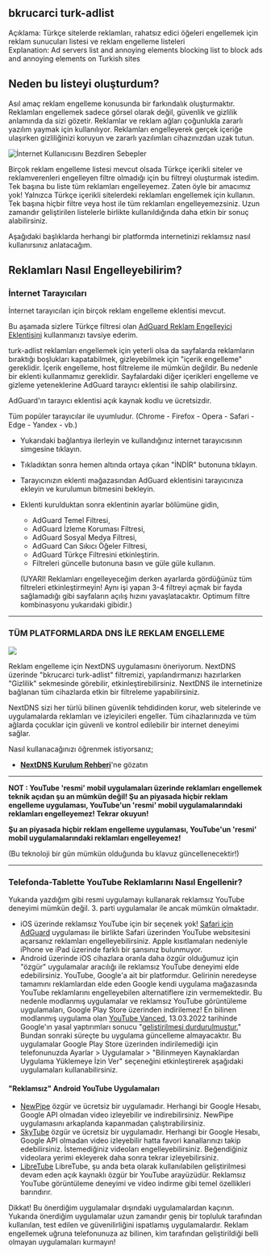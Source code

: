 ## bkrucarci turk-adlist
Açıklama:       Türkçe sitelerde reklamları, rahatsız edici öğeleri engellemek için reklam sunucuları listesi ve reklam engelleme listeleri  
Explanation:    Ad servers list and annoying elements blocking list to block ads and annoying elements on Turkish sites

## Neden bu listeyi oluşturdum?

Asıl amaç reklam engelleme konusunda bir farkındalık oluşturmaktır. Reklamları engellemek sadece görsel olarak değil, güvenlik ve gizlilik anlamında da sizi gözetir.
Reklamlar ve reklam ağları çoğunlukla zararlı yazılım yaymak için kullanılıyor. Reklamları engelleyerek gerçek içeriğe ulaşırken gizliliğinizi koruyun ve zararlı yazılımları cihazınızdan uzak tutun.

![İnternet Kullanıcısını Bezdiren Sebepler](https://user-images.githubusercontent.com/15933805/146762673-930e2959-ece2-4788-9c89-a3b29dd5fbf5.jpg)

Birçok reklam engelleme listesi mevcut olsada Türkçe içerikli siteler ve reklamverenleri engelleyen filtre olmadığı için bu filtreyi oluşturmak istedim. Tek başına bu liste tüm reklamları engelleyemez. Zaten öyle bir amacımız yok! Yalnızca Türkçe içerikli sitelerdeki reklamları engellemek için kullanın. Tek başına hiçbir filtre veya host ile tüm reklamları engelleyemezsiniz. Uzun zamandır geliştirilen listelerle birlikte kullanıldığında daha etkin bir sonuç alabilirsiniz.

Aşağıdaki başlıklarda herhangi bir platformda internetinizi reklamsız nasıl kullanırsınız anlatacağım.

## Reklamları Nasıl Engelleyebilirim?

### İnternet Tarayıcıları

İnternet tarayıcıları için birçok reklam engelleme eklentisi mevcut.

Bu aşamada sizlere Türkçe filtresi olan [AdGuard Reklam Engelleyici Eklentisini](https://adguard.com/tr/adguard-browser-extension/overview.html) kullanmanızı tavsiye ederim.

turk-adlist reklamları engellemek için yeterli olsa da sayfalarda reklamların bıraktığı boşlukları kapatabilmek, gizleyebilmek için "içerik engelleme" gereklidir. İçerik engelleme, host filtreleme ile mümkün değildir. Bu nedenle bir eklenti kullanmamız gereklidir. Sayfalardaki diğer içerikleri engelleme ve gizleme yeteneklerine AdGuard tarayıcı eklentisi ile sahip olabilirsinz.

AdGuard'ın tarayıcı eklentisi açık kaynak kodlu ve ücretsizdir.

Tüm popüler tarayıcılar ile uyumludur. (Chrome - Firefox - Opera - Safari - Edge - Yandex - vb.)

- Yukarıdaki bağlantıya ilerleyin ve kullandığınız internet tarayıcısının simgesine tıklayın.
- Tıkladıktan sonra hemen altında ortaya çıkan "İNDİR" butonuna tıklayın.
- Tarayıcınızın eklenti mağazasından AdGuard eklentisini tarayıcınıza ekleyin ve kurulumun bitmesini bekleyin.
- Eklenti kurulduktan sonra eklentinin ayarlar bölümüne gidin,
  + AdGuard Temel Filtresi,
  + AdGuard İzleme Koruması Filtresi,
  + AdGuard Sosyal Medya Filtresi,
  + AdGuard Can Sıkıcı Öğeler Filtresi,
  + AdGuard Türkçe Filtresini etkinleştirin.
  + Filtreleri güncelle butonuna basın ve güle güle kullanın.
   
  (UYARI! Reklamları engelleyeceğim derken ayarlarda gördüğünüz tüm filtreleri etkinleştirmeyin! Aynı işi yapan 3-4 filtreyi açmak bir fayda sağlamadığı gibi sayfaların açılış hızını yavaşlatacaktır. Optimum filtre kombinasyonu yukarıdaki gibidir.)

---
### TÜM PLATFORMLARDA DNS İLE REKLAM ENGELLEME

![](https://i.hizliresim.com/1ysnl6x.png)

Reklam engelleme için NextDNS uygulamasını öneriyorum. NextDNS üzerinde "bkrucarci turk-adlist" filtremizi, yapılandırmanızı hazırlarken "Gizlilik" sekmesinde görebilir, etkinleştirebilirsiniz. NextDNS ile internetinize bağlanan tüm cihazlarda etkin bir filtreleme yapabilirsiniz.

NextDNS sizi her türlü bilinen güvenlik tehdidinden korur, web sitelerinde ve uygulamalarda reklamları ve izleyicileri engeller. Tüm cihazlarınızda ve tüm ağlarda çocuklar için güvenli ve kontrol edilebilir bir internet deneyimi sağlar.

Nasıl kullanacağınızı öğrenmek istiyorsanız;

- [**NextDNS Kurulum Rehberi**](https://github.com/bkrucarci/turk-adlist/blob/master/NextDNS_Rehberi.md#nextdns-nedir-ne-i%C5%9Fe-yarar-neden-kullanmal%C4%B1y%C4%B1m)'ne gözatın

---

**NOT : YouTube 'resmi' mobil uygulamaları üzerinde reklamları engellemek teknik açıdan şu an mümkün değil! Şu an piyasada hiçbir reklam engelleme uygulaması, YouTube'un 'resmi' mobil uygulamalarındaki reklamları engelleyemez! Tekrar okuyun!**

**Şu an piyasada hiçbir reklam engelleme uygulaması, YouTube'un 'resmi' mobil uygulamalarındaki reklamları engelleyemez!**

(Bu teknoloji bir gün mümkün olduğunda bu klavuz güncellenecektir!)

---
### Telefonda-Tablette YouTube Reklamlarını Nasıl Engellenir?

Yukarıda yazdığım gibi resmi uygulamayı kullanarak reklamsız YouTube deneyimi mümkün değil. 3. parti uygulamalar ile ancak mümkün olmaktadır.

+ iOS üzerinde reklamsız YouTube için bir seçenek yok! [Safari için AdGuard](https://adguard.com/tr/adguard-ios/overview.html) uygulaması ile birlikte Safari üzerinden YouTube websitesini açarsanız reklamları engelleyebilirsiniz. Apple kısıtlamaları nedeniyle iPhone ve iPad üzerinde farklı bir şansınız bulunmuyor.
+ Android üzerinde iOS cihazlara oranla daha özgür olduğumuz için "özgür" uygulamalar aracılığı ile reklamsız YouTube deneyimi elde edebilirsiniz.
YouTube, Google'a ait bir platformdur. Gelirinin neredeyse tamamını reklamlardan elde eden Google kendi uygulama mağazasında YouTube reklamlarını engelleyebilen alternatiflere izin vermemektedir.
Bu nedenle modlanmış uygulamalar ve reklamsız YouTube görüntüleme uygulamaları, Google Play Store üzerinden indirilemez! En bilinen modlanmış uygulama olan [YouTube Vanced](https://vancedapp.com/), 13.03.2022 tarihinde Google'ın yasal yaptırımları sonucu "[geliştirilmesi durdurulmuştur.](https://twitter.com/YTVanced/status/1503052250268286980)" Bundan sonraki süreçte bu uygulama güncelleme almayacaktır.
Bu uygulamalar Google Play Store üzerinden indirilemediği için telefonunuzda Ayarlar > Uygulamalar > "Bilinmeyen Kaynaklardan Uygulama Yüklemeye İzin Ver" seçeneğini etkinleştirerek aşağıdaki uygulamaları kullanabilirsiniz.

#### "Reklamsız" Android YouTube Uygulamaları

+ [NewPipe](https://newpipe.net/) özgür ve ücretsiz bir uygulamadır. Herhangi bir Google Hesabı, Google API olmadan video izleyebilir ve indirebilirsiniz. NewPipe uygulamasını arkaplanda kapanmadan çalıştırabilirsiniz.
+ [SkyTube](https://skytube-app.com/) özgür ve ücretsiz bir uygulamadır. Herhangi bir Google Hesabı, Google API olmadan video izleyebilir hatta favori kanallarınızı takip edebilirsiniz. İstemediğiniz videoları engelleyebilirsiniz. Beğendiğiniz videolara yerimi ekleyerek daha sonra tekrar izleyebilirsiniz.
+ [LibreTube](https://github.com/libre-tube/LibreTube) LibreTube, şu anda beta olarak kullanılabilen geliştirilmesi devam eden açık kaynaklı özgür bir YouTube arayüzüdür. Reklamsız  YouTube görüntüleme deneyimi ve video indirme gibi temel özellikleri barındırır.

Dikkat! Bu önerdiğim uygulamalar dışındaki uygulamalardan kaçının. Yukarıda önerdiğim uygulamalar uzun zamandır geniş bir topluluk tarafından kullanılan, test edilen ve güvenilirliğini ispatlamış uygulamalardır. Reklam engellemek uğruna telefonunuza az bilinen, kim tarafından geliştirildiği belli olmayan uygulamaları kurmayın!

